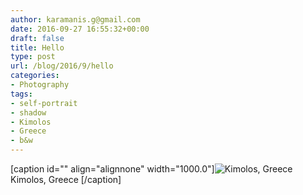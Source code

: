 ```yaml
---
author: karamanis.g@gmail.com
date: 2016-09-27 16:55:32+00:00
draft: false
title: Hello
type: post
url: /blog/2016/9/hello
categories:
- Photography
tags:
- self-portrait
- shadow
- Kimolos
- Greece
- b&w
---
```


[caption id="" align="alignnone" width="1000.0"]![ Kimolos, Greece ](/images/2016-09-27-20169hello/image-asset.jpeg)
 Kimolos, Greece [/caption]
